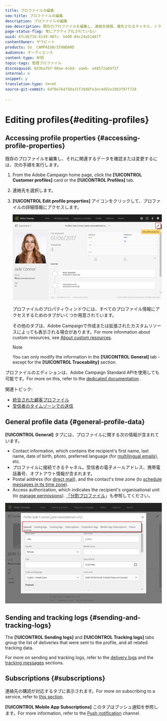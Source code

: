 ```yaml
---
title: プロファイルの編集
seo-title: プロファイルの編集
description: プロファイルの編集
seo-description: 既存のプロファイルを編集し、連絡先情報、優先されるチャネル、トラッキングログ、購読などにアクセスする方法について説明します。
page-status-flag: 常にアクティブ化されていない
uuid: 6fcdb719-6149-48fc- b400-64c24a51487f
contentOwner: サウビート
products: SG_ CAMPAIGN/STANDARD
audience: オーディエンス
content-type: 参照
topic-tags: 管理プロファイル
discoiquuid: 8d3ba7bf-90ae-4c6d- aaeb- a48572a69f2f
internal: n
snippet: y
translation-type: tm+mt
source-git-commit: 6df0e764750a31f29d6fe3ec4d92e19b3f07f728

---
```



# Editing profiles{#editing-profiles}

## Accessing profile properties {#accessing-profile-properties}

既存のプロファイルを編集し、それに関連するデータを確認または変更するには、次の手順を実行します。

1. From the Adobe Campaign home page, click the **[!UICONTROL Customer profiles]** card or the **[!UICONTROL Profiles]** tab.
1. 連絡先を選択します。
1. **[!UICONTROL Edit profile properties]** アイコンをクリックして、プロファイルの詳細情報にアクセスします。

   ![](assets/profile_creation2.png)

   プロファイルのプロパティウィンドウには、すべてのプロファイル情報にアクセスするためのタブがいくつか用意されています。

   その他のタブは、Adobe Campaignで作成または拡張されたカスタムリソースによっても表示される場合があります。For more information about custom resources, see [About custom resources](../../developing/using/data-model-concepts.md).

   >[!NOTE]
   >
   >You can only modify the information in the **[!UICONTROL General]** tab - except for the **[!UICONTROL Traceability]** section.

プロファイルのエディションは、Adobe Campaign Standard APIを使用しても可能です。For more on this, refer to the [dedicated documentation](https://docs.campaign.adobe.com/doc/standard/en/api/ACS_API.html#updating-profiles) .

関連トピック:

* [統合された顧客プロファイル](../../audiences/using/integrated-customer-profile.md)
* [受信者のタイムゾーンでの送信](../../sending/using/sending-messages-at-the-recipient-s-time-zone.md)

## General profile data {#general-profile-data}

**[!UICONTROL General]** タブには、プロファイルに関する次の情報が含まれています。

* Contact information, which contains the recipient's first name, last name, date of birth, photo, preferred language (for [multilingual emails](../../channels/using/creating-a-multilingual-email.md)), etc.
* プロファイルに接続できるチャネル。受信者の電子メールアドレス、携帯電話番号、オプトアウト情報が含まれます。
* Postal address (for [direct mail](../../channels/using/about-direct-mail.md)), and the contact's time zone (to [schedule messages in its time zone](../../sending/using/sending-messages-at-the-recipient-s-time-zone.md)).
* Access authorization, which indicates the recipient's organisational unit (to [manage permissions](../../administration/using/about-access-management.md)). [「分割プロファイル](../../administration/using/organizational-units.md#partitioning-profiles)」も参照してください。

![](assets/profile_creation4.png)

## Sending and tracking logs {#sending-and-tracking-logs}

The **[!UICONTROL Sending logs]** and **[!UICONTROL Tracking logs]** tabs group the list of deliveries that were sent to the profile, and all related tracking data.

For more on sending and tracking logs, refer to the [delivery logs](../../sending/using/monitoring-a-delivery.md#delivery-logs) and the [tracking messages](../../sending/using/tracking-messages.md) sections.

## Subscriptions {#subscriptions}

連絡先の購読が対応するタブに表示されます。For more on subscribing to a service, refer to [this section](../../audiences/using/about-subscriptions.md).

**[!UICONTROL Mobile App Subscriptions]** このタブはプッシュ通知を参照します。For more information, refer to the [Push notification](../../channels/using/about-push-notifications.md) channel.
